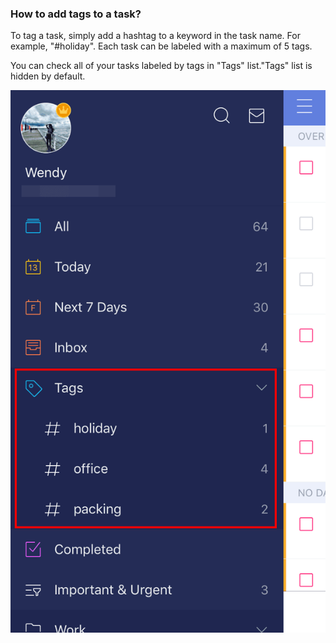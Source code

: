 ### How to add tags to a task?

To tag a task, simply add a hashtag to a keyword in the task name. For example, "\#holiday". Each task can be labeled with a maximum of 5 tags.

You can check all of your tasks labeled by tags in "Tags" list."Tags" list is hidden by default.

![](../ios/4.3/4.3.12.1.png)

